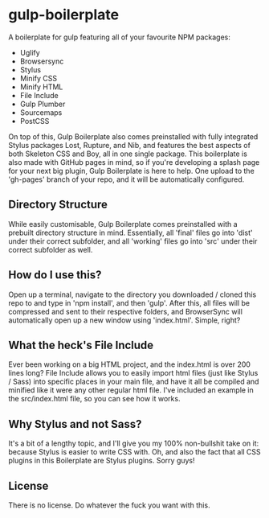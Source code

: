 # gulp-boilerplate
A boilerplate for gulp featuring all of your favourite NPM packages:
* Uglify
* Browsersync
* Stylus
* Minify CSS
* Minify HTML
* File Include
* Gulp Plumber
* Sourcemaps
* PostCSS

On top of this, Gulp Boilerplate also comes preinstalled with fully integrated Stylus packages Lost, Rupture, and Nib, and features the best aspects of both Skeleton CSS and Boy, all in one single package. This boilerplate is also made with GitHub pages in mind, so if you're developing a splash page for your next big plugin, Gulp Boilerplate is here to help. One upload to the 'gh-pages' branch of your repo, and it will be automatically configured.

## Directory Structure
While easily customisable, Gulp Boilerplate comes preinstalled with a prebuilt directory structure in mind. Essentially, all 'final' files go into 'dist' under their correct subfolder, and all 'working' files go into 'src' under their correct subfolder as well. 

## How do I use this?
Open up a terminal, navigate to the directory you downloaded / cloned this repo to and type in 'npm install', and then 'gulp'. After this, all files will be compressed and sent to their respective folders, and BrowserSync will automatically open up a new window using 'index.html'. Simple, right?

## What the heck's File Include
Ever been working on a big HTML project, and the index.html is over 200 lines long? File Include allows you to easily import html files (just like Stylus / Sass) into specific places in your main file, and have it all be compiled and minified like it were any other regular html file. I've included an example in the src/index.html file, so you can see how it works.

## Why Stylus and not Sass?
It's a bit of a lengthy topic, and I'll give you my 100% non-bullshit take on it: because Stylus is easier to write CSS with. Oh, and also the fact that all CSS plugins in this Boilerplate are Stylus plugins. Sorry guys!

## License
There is no license. Do whatever the fuck you want with this.
